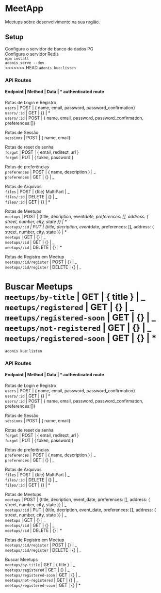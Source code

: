 # MeetApp

Meetups sobre desenvolvimento na sua região.

## Setup

Configure o servidor de banco de dados PG  
Configure o servidor Redis  
`npm install`  
`adonis serve --dev`  
<<<<<<< HEAD
`adonis kue:listen`

### API Routes

#### Endpoint | Method | Data | \* authenticated route

Rotas de Login e Registro  
 `users` | POST | { name, email, password, password_confirmation}  
 `users/:id` | GET | {} | \*  
 `users/:id` | POST | { name, email, password, password_confirmation, preferences:[]}

Rotas de Sessão  
 `sessions` | POST | { name, email}

Rotas de reset de senha  
 `forgot` | POST | { email, redirect_url }  
 `forgot` | PUT | { token, password }

Rotas de preferências  
 `preferences` | POST | { name, description } | _  
 `preferences` | GET | {} | _

Rotas de Arquivos  
 `files` | POST | {file} MultiPart | _  
 `files/:id` | DELETE | {} | _  
 `files/:id` | GET | {} | \*

Rotas de Meetups  
 `meetups` | POST | {title, decription, event*date, preferences: [], address: {
street, number, city, state
}} | *  
 `meetups/:id` | PUT | {title, decription, event*date, preferences: [], address: {
street, number, city, state
}} | *  
 `meetups` | GET | {} | _  
 `meetups/:id` | GET | {} | _  
 `meetups/:id` | DELETE | {} | \*

Rotas de Registro em Meetup  
 `meetups/:id/register` | POST | {} | _  
 `meetups/:id/register` | DELETE | {} | _

Buscar Meetups  
 `meetups/by-title` | GET | { title } | _  
 `meetups/registered` | GET | {} | _  
 `meetups/registered-soon` | GET | {} | _  
 `meetups/not-registered` | GET | {} | _  
 `meetups/registered-soon` | GET | {} | \*
=======
`adonis kue:listen`

### API Routes

#### Endpoint | Method | Data | \* authenticated route

Rotas de Login e Registro  
 `users` | POST | { name, email, password, password_confirmation}  
 `users/:id` | GET | {} | \*  
 `users/:id` | POST | { name, email, password, password_confirmation, preferences:[]}

Rotas de Sessão  
 `sessions` | POST | { name, email}

Rotas de reset de senha  
 `forgot` | POST | { email, redirect_url }  
 `forgot` | PUT | { token, password }

Rotas de preferências  
 `preferences` | POST | { name, description } | _  
 `preferences` | GET | {} | _

Rotas de Arquivos  
 `files` | POST | {file} MultiPart | _  
 `files/:id` | DELETE | {} | _  
 `files/:id` | GET | {} | \*

Rotas de Meetups  
 `meetups` | POST | {title, decription, event_date, preferences: [], address: {
street, number, city, state
}} | _  
 `meetups/:id` | PUT | {title, decription, event_date, preferences: [], address: {
street, number, city, state
}} | _  
 `meetups` | GET | {} | _  
 `meetups/:id` | GET | {} | _  
 `meetups/:id` | DELETE | {} | \*

Rotas de Registro em Meetup  
 `meetups/:id/register` | POST | {} | _  
 `meetups/:id/register` | DELETE | {} | _

Buscar Meetups  
 `meetups/by-title` | GET | { title } | _  
 `meetups/registered` | GET | {} | _  
 `meetups/registered-soon` | GET | {} | _  
 `meetups/not-registered` | GET | {} | _  
 `meetups/registered-soon` | GET | {} | \*


